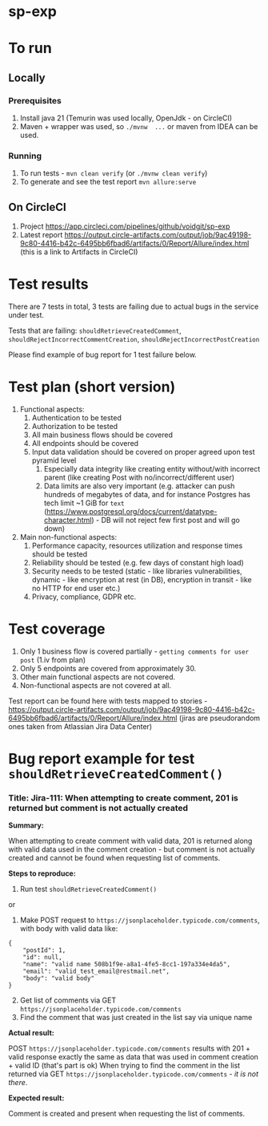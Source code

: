 # sp-exp


# To run
## Locally

### Prerequisites
1. Install java 21 (Temurin was used locally, OpenJdk - on CircleCI)
2. Maven + wrapper was used, so `./mvnw  ...` or maven from IDEA can be used.

### Running
1. To run tests - `mvn clean verify` (or `./mvnw clean verify`)
2. To generate and see the test report `mvn allure:serve`

## On CircleCI
1. Project https://app.circleci.com/pipelines/github/voidgit/sp-exp
2. Latest report https://output.circle-artifacts.com/output/job/9ac49198-9c80-4416-b42c-6495bb6fbad6/artifacts/0/Report/Allure/index.html 
(this is a link to Artifacts in CircleCI)

# Test results
There are 7 tests in total, 3 tests are failing due to actual bugs in the service under test.

Tests that are failing: `shouldRetrieveCreatedComment`, `shouldRejectIncorrectCommentCreation`, `shouldRejectIncorrectPostCreation`

Please find example of bug report for 1 test failure below.


# Test plan (short version)
1. Functional aspects:
   1. Authentication to be tested
   2. Authorization to be tested 
   3. All main business flows should be covered
   4. All endpoints should be covered
   5. Input data validation should be covered on proper agreed upon test pyramid level
      1. Especially data integrity like creating entity without/with incorrect parent (like creating Post with no/incorrect/different user)
      2. Data limits are also very important (e.g. attacker can push hundreds of megabytes of data, and for instance Postgres has tech limit ~1 GiB for `text` (https://www.postgresql.org/docs/current/datatype-character.html) - DB will not reject few first post and will go down)
2. Main non-functional aspects:
   1. Performance capacity, resources utilization and response times should be tested
   2. Reliability should be tested (e.g. few days of constant high load)
   3. Security needs to be tested (static - like libraries vulnerabilities, dynamic - like encryption at rest (in DB), encryption in transit - like no HTTP for end user etc.)
   4. Privacy, compliance, GDPR etc.

# Test coverage
1. Only 1 business flow is covered partially - `getting comments for user post` (1.iv from plan)
2. Only 5 endpoints are covered from approximately 30.
3. Other main functional aspects are not covered.
4. Non-functional aspects are not covered at all.

Test report can be found here with tests mapped to stories - https://output.circle-artifacts.com/output/job/9ac49198-9c80-4416-b42c-6495bb6fbad6/artifacts/0/Report/Allure/index.html
(jiras are pseudorandom ones taken from Atlassian Jira Data Center)

# Bug report example for test `shouldRetrieveCreatedComment()`
### Title: Jira-111: When attempting to create comment, 201 is returned but comment is not actually created

**Summary:**

When attempting to create comment with valid data, 201 is returned along with valid data used in the comment creation - 
but comment is not actually created and cannot be found when requesting list of comments.

**Steps to reproduce:**

1. Run test `shouldRetrieveCreatedComment()`

or

1. Make POST request to `https://jsonplaceholder.typicode.com/comments`, with body with valid data like:
```
{
    "postId": 1,
    "id": null,
    "name": "valid name 508b1f9e-a8a1-4fe5-8cc1-197a334e4da5",
    "email": "valid_test_email@restmail.net",
    "body": "valid body"
}
```
2. Get list of comments via GET `https://jsonplaceholder.typicode.com/comments`
3. Find the comment that was just created in the list say via unique name

**Actual result:**

POST `https://jsonplaceholder.typicode.com/comments` results with 201 + valid response exactly the same as data that was used in comment creation + valid ID (that's part is ok)
When trying to find the comment in the list returned via GET `https://jsonplaceholder.typicode.com/comments` - _it is not there_.

**Expected result:**

Comment is created and present when requesting the list of comments.
